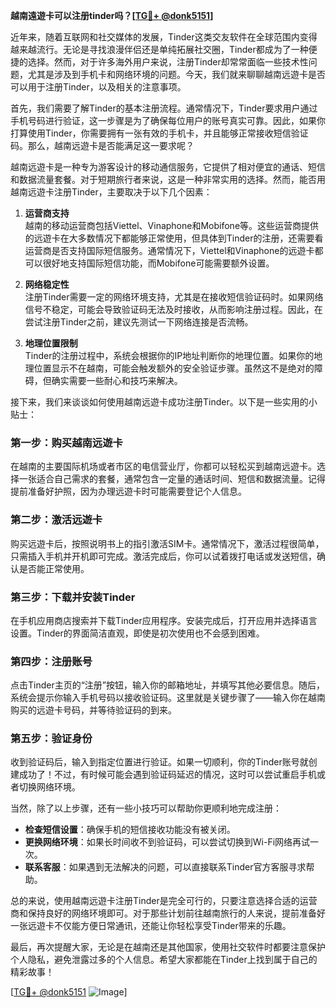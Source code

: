 **越南遠遊卡可以注册tinder吗？[[TG💪+ @donk5151](https://t.me/s/donk5151)]**

近年来，随着互联网和社交媒体的发展，Tinder这类交友软件在全球范围内变得越来越流行。无论是寻找浪漫伴侣还是单纯拓展社交圈，Tinder都成为了一种便捷的选择。然而，对于许多海外用户来说，注册Tinder却常常面临一些技术性问题，尤其是涉及到手机卡和网络环境的问题。今天，我们就来聊聊越南远遊卡是否可以用于注册Tinder，以及相关的注意事项。

首先，我们需要了解Tinder的基本注册流程。通常情况下，Tinder要求用户通过手机号码进行验证，这一步骤是为了确保每位用户的账号真实可靠。因此，如果你打算使用Tinder，你需要拥有一张有效的手机卡，并且能够正常接收短信验证码。那么，越南远遊卡是否能满足这一要求呢？

越南远遊卡是一种专为游客设计的移动通信服务，它提供了相对便宜的通话、短信和数据流量套餐。对于短期旅行者来说，这是一种非常实用的选择。然而，能否用越南远遊卡注册Tinder，主要取决于以下几个因素：

1. **运营商支持**  
   越南的移动运营商包括Viettel、Vinaphone和Mobifone等。这些运营商提供的远遊卡在大多数情况下都能够正常使用，但具体到Tinder的注册，还需要看运营商是否支持国际短信服务。通常情况下，Viettel和Vinaphone的远遊卡都可以很好地支持国际短信功能，而Mobifone可能需要额外设置。

2. **网络稳定性**  
   注册Tinder需要一定的网络环境支持，尤其是在接收短信验证码时。如果网络信号不稳定，可能会导致验证码无法及时接收，从而影响注册过程。因此，在尝试注册Tinder之前，建议先测试一下网络连接是否流畅。

3. **地理位置限制**  
   Tinder的注册过程中，系统会根据你的IP地址判断你的地理位置。如果你的地理位置显示不在越南，可能会触发额外的安全验证步骤。虽然这不是绝对的障碍，但确实需要一些耐心和技巧来解决。

接下来，我们来谈谈如何使用越南远遊卡成功注册Tinder。以下是一些实用的小贴士：

### 第一步：购买越南远遊卡
在越南的主要国际机场或者市区的电信营业厅，你都可以轻松买到越南远遊卡。选择一张适合自己需求的套餐，通常包含一定量的通话时间、短信和数据流量。记得提前准备好护照，因为办理远遊卡时可能需要登记个人信息。

### 第二步：激活远遊卡
购买远遊卡后，按照说明书上的指引激活SIM卡。通常情况下，激活过程很简单，只需插入手机并开机即可完成。激活完成后，你可以试着拨打电话或发送短信，确认是否能正常使用。

### 第三步：下载并安装Tinder
在手机应用商店搜索并下载Tinder应用程序。安装完成后，打开应用并选择语言设置。Tinder的界面简洁直观，即使是初次使用也不会感到困难。

### 第四步：注册账号
点击Tinder主页的“注册”按钮，输入你的邮箱地址，并填写其他必要信息。随后，系统会提示你输入手机号码以接收验证码。这里就是关键步骤了——输入你在越南购买的远遊卡号码，并等待验证码的到来。

### 第五步：验证身份
收到验证码后，输入到指定位置进行验证。如果一切顺利，你的Tinder账号就创建成功了！不过，有时候可能会遇到验证码延迟的情况，这时可以尝试重启手机或者切换网络环境。

当然，除了以上步骤，还有一些小技巧可以帮助你更顺利地完成注册：

- **检查短信设置**：确保手机的短信接收功能没有被关闭。
- **更换网络环境**：如果长时间收不到验证码，可以尝试切换到Wi-Fi网络再试一次。
- **联系客服**：如果遇到无法解决的问题，可以直接联系Tinder官方客服寻求帮助。

总的来说，使用越南远遊卡注册Tinder是完全可行的，只要注意选择合适的运营商和保持良好的网络环境即可。对于那些计划前往越南旅行的人来说，提前准备好一张远遊卡不仅能方便日常通讯，还能让你轻松享受Tinder带来的乐趣。

最后，再次提醒大家，无论是在越南还是其他国家，使用社交软件时都要注意保护个人隐私，避免泄露过多的个人信息。希望大家都能在Tinder上找到属于自己的精彩故事！

[[TG💪+ @donk5151](https://t.me/s/donk5151) ![Image](https://i.postimg.cc/rwNCRYN7/Snipaste-2025-04-30-17-27-05.png)]